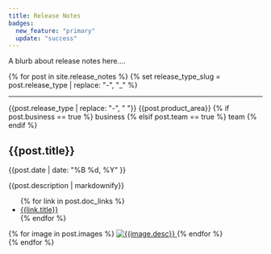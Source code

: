 ```yaml
---
title: Release Notes
badges:
  new_feature: "primary"
  update: "success"
---
```


A blurb about release notes here....

{% for post in site.release_notes %}
  {% set release_type_slug = post.release_type | replace: "-", "_" %}

  <hr>
  
  <div>
    <div class="flex flex--wrap waffle">
      <span class="badge badge--{{ badges[release_type_slug] }}">{{post.release_type | replace: "-", " "}}</span>
      <span class="badge badge--gray">{{post.product_area}}</span>
      {% if post.business == true %}
        <span class="badge badge--gray">business</span>
      {% elsif post.team == true %}
        <span class="badge badge--gray">team</span>
      {% endif %}
    </div>
    <div>
      <h2>{{post.title}}</h2>
      <p>{{post.date | date: "%B %d, %Y" }}</p>
      <p>{{post.description | markdownify}}</p>
      <ul>
        {% for link in post.doc_links %}
          <li><a href="{{link.url}}">{{link.title}}</a></li>
        {% endfor %}
      </ul>
      <div class="flex flex--wrap waffle waffle--large">
        {% for image in post.images %}
          <a class="flex__column flex__column--6 flex__column--3@medium" href="#">
            <img class="thumbnail" src="/docs/{{image.path}}" alt="{{image.desc}}">
          </a>
        {% endfor %}
      </div>
    </div>
  </div>
{% endfor %}
